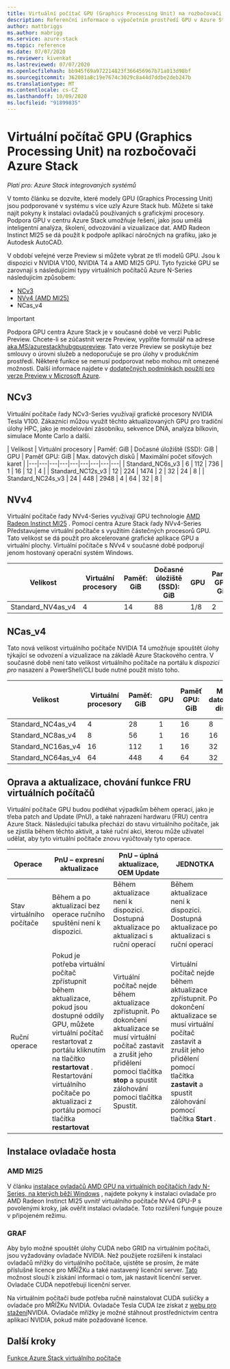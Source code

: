 ```yaml
---
title: Virtuální počítač GPU (Graphics Processing Unit) na rozbočovači Azure Stack
description: Referenční informace o výpočetním prostředí GPU v Azure Stack hub.
author: mattbriggs
ms.author: mabrigg
ms.service: azure-stack
ms.topic: reference
ms.date: 07/07/2020
ms.reviewer: kivenkat
ms.lastreviewed: 07/07/2020
ms.openlocfilehash: bb945f69a972214823f366456967b71a013d98bf
ms.sourcegitcommit: 362081a8c19e7674c3029c8a44d7ddbe2deb247b
ms.translationtype: MT
ms.contentlocale: cs-CZ
ms.lasthandoff: 10/09/2020
ms.locfileid: "91899835"
---
```

# <a name="graphics-processing-unit-gpu-virtual-machine-vm-on-azure-stack-hub"></a>Virtuální počítač GPU (Graphics Processing Unit) na rozbočovači Azure Stack

*Platí pro: Azure Stack integrovaných systémů*

V tomto článku se dozvíte, které modely GPU (Graphics Processing Unit) jsou podporované v systému s více uzly Azure Stack hub. Můžete si také najít pokyny k instalaci ovladačů používaných s grafickými procesory. Podpora GPU v centru Azure Stack umožňuje řešení, jako jsou umělá inteligentní analýza, školení, odvozování a vizualizace dat. AMD Radeon Instinct MI25 se dá použít k podpoře aplikací náročných na grafiku, jako je Autodesk AutoCAD.

V období veřejné verze Preview si můžete vybrat ze tří modelů GPU. Jsou k dispozici v NVIDIA V100, NVIDIA T4 a AMD MI25 GPU. Tyto fyzické GPU se zarovnají s následujícími typy virtuálních počítačů Azure N-Series následujícím způsobem:
- [NCv3](/azure/virtual-machines/ncv3-series)
- [NVv4 (AMD MI25)](/azure/virtual-machines/nvv4-series)
- NCas_v4

> [!IMPORTANT]  
> Podpora GPU centra Azure Stack je v současné době ve verzi Public Preview. Chcete-li se zúčastnit verze Preview, vyplňte formulář na adrese [aka.MS/azurestackhubgpupreview](https://aka.ms/azurestackhubgpupreview).
> Tato verze Preview se poskytuje bez smlouvy o úrovni služeb a nedoporučuje se pro úlohy v produkčním prostředí. Některé funkce se nemusí podporovat nebo mohou mít omezené možnosti. Další informace najdete v [dodatečných podmínkách použití pro verze Preview v Microsoft Azure](https://azure.microsoft.com/support/legal/preview-supplemental-terms/).

## <a name="ncv3"></a>NCv3

Virtuální počítače řady NCv3-Series využívají grafické procesory NVIDIA Tesla V100. Zákazníci můžou využít těchto aktualizovaných GPU pro tradiční úlohy HPC, jako je modelování zásobníku, sekvence DNA, analýza bílkovin, simulace Monte Carlo a další. 

| Velikost | Virtuální procesory | Paměť: GiB | Dočasné úložiště (SSD): GiB | GPU | Paměť GPU: GiB | Max. datových disků | Maximální počet síťových karet |
|---|---|---|---|---|---|---|---|---|
| Standard_NC6s_v3    | 6  | 112 | 736  | 1 | 16 | 12 | 4 |
| Standard_NC12s_v3   | 12 | 224 | 1474 | 2 | 32 | 24 | 8 |
| Standard_NC24s_v3   | 24 | 448 | 2948 | 4 | 64 | 32 | 8 |

## <a name="nvv4"></a>NVv4

Virtuální počítače řady NVv4-Series využívají GPU technologie [AMD Radeon Instinct MI25](https://www.amd.com/en/products/professional-graphics/instinct-MI25) . Pomocí centra Azure Stack řady NVv4-Series Představujeme virtuální počítače s využitím částečných procesorů GPU. Tato velikost se dá použít pro akcelerované grafické aplikace GPU a virtuální plochy. Virtuální počítače s NVv4 v současné době podporují jenom hostovaný operační systém Windows. 

| Velikost | Virtuální procesory | Paměť: GiB | Dočasné úložiště (SSD): GiB | GPU | Paměť GPU: GiB | Max. datových disků | Maximální počet síťových karet | 
| --- | --- | --- | --- | --- | --- | --- | --- |   
| Standard_NV4as_v4 |4 |14 |88 | 1/8 | 2 | 4 | 2 | 

## <a name="ncas_v4"></a>NCas_v4

Tato nová velikost virtuálního počítače NVIDIA T4 umožňuje spouštět úlohy týkající se odvození a vizualizace na základě Azure Stackového centra. V současné době není tato velikost virtuálního počítače na portálu k *dispozici pro* nasazení a PowerShell/CLI bude nutné použít místo toho.


| Velikost | Virtuální procesory | Paměť: GiB | GPU | Paměť GPU: GiB | Max. datových disků | Maximální počet síťových karet | 
| --- | --- | --- | --- | --- | --- | --- |
| Standard_NC4as_v4 |4 |28 | 1 | 16 | 8 | 4 | 
| Standard_NC8as_v4 |8 |56 | 1 | 16 | 16 | 8 | 
| Standard_NC16as_v4 |16 |112 | 1 | 16 | 32 | 8 | 
| Standard_NC64as_v4 |64 |448 | 4 | 64 | 32 | 8 | 


## <a name="patch-and-update-fru-behavior-of-vms"></a>Oprava a aktualizace, chování funkce FRU virtuálních počítačů 

Virtuální počítače GPU budou podléhat výpadkům během operací, jako je třeba patch and Update (PnU), a také nahrazení hardwaru (FRU) centra Azure Stack. Následující tabulka přechází do stavu virtuálního počítače, jak se zjistila během těchto aktivit, a také ruční akci, kterou může uživatel udělat, aby tyto virtuální počítače znovu vyúčtovaly tyto operace. 

| Operace | PnU – expresní aktualizace | PnU – úplná aktualizace, OEM Update | JEDNOTKA | 
| --- | --- | --- | --- | 
| Stav virtuálního počítače  | Během a po aktualizaci bez operace ručního spuštění není k dispozici. | Během aktualizace není k dispozici. Dostupná aktualizace po aktualizaci s ruční operací | Během aktualizace není k dispozici. Dostupná aktualizace po aktualizaci s ruční operací| 
| Ruční operace | Pokud je potřeba virtuální počítač zpřístupnit během aktualizace, pokud jsou dostupné oddíly GPU, můžete virtuální počítač restartovat z portálu kliknutím na tlačítko **restartovat** . Restartování virtuálního počítače po aktualizaci z portálu pomocí tlačítka **restartovat** | Virtuální počítač nejde během aktualizace zpřístupnit. Po dokončení aktualizace se musí virtuální počítač zastavit a zrušit jeho přidělení pomocí tlačítka **stop** a spustit zálohování pomocí tlačítka Spustit. | Virtuální počítač nejde během aktualizace zpřístupnit. Po dokončení aktualizace se musí virtuální počítač zastavit a zrušit jeho přidělení pomocí tlačítka **zastavit** a spustit zálohování pomocí tlačítka **Start** .| 

## <a name="guest-driver-installation"></a>Instalace ovladače hosta 

### <a name="amd-mi25"></a>AMD MI25
V článku [instalace ovladačů AMD GPU na virtuálních počítačích řady N-Series, na kterých běží Windows](/azure/virtual-machines/windows/n-series-amd-driver-setup) , najdete pokyny k instalaci ovladače pro AMD Radeon Instinct MI25 uvnitř virtuálního počítače NVv4 GPU-P s povolenými kroky, jak ověřit instalaci ovladače. Toto rozšíření funguje pouze v připojeném režimu.

### <a name="nvidia"></a>GRAF

Aby bylo možné spouštět úlohy CUDA nebo GRID na virtuálním počítači, jsou vyžadovány ovladače NVIDIA. Než použijete rozšíření k instalaci ovladačů mřížky do virtuálního počítače, ujistěte se prosím, že máte příslušné licence pro MŘÍŽKu a také nastavený licenční server. [Tato](https://docs.nvidia.com/grid/ls/latest/grid-license-server-user-guide/index.html) možnost slouží k získání informací o tom, jak nastavit licenční server. Ovladače CUDA nepotřebují licenční server.

Na virtuálním počítači bude potřeba ručně nainstalovat CUDA sušičky a ovladače pro MŘÍŽKu NVIDIA. Ovladače Tesla CUDA lze získat z [webu pro stažení](https://www.nvidia.com/Download/index.aspx)NVIDIA. Ovladače mřížky je možné stáhnout prostřednictvím centra aplikací NVIDIA, pokud máte požadované licence.

## <a name="next-steps"></a>Další kroky 

[Funkce Azure Stack virtuálního počítače](azure-stack-vm-considerations.md)
